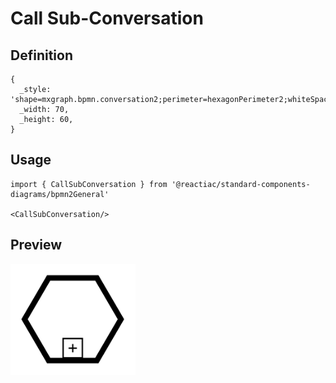 # Call Sub-Conversation

## Definition

```
{
  _style: 'shape=mxgraph.bpmn.conversation2;perimeter=hexagonPerimeter2;whiteSpace=wrap;html=1;aspect=fixed;bpmnConversationType=call;isLoopSub=1;',
  _width: 70,
  _height: 60,
}
```

## Usage

```
import { CallSubConversation } from '@reactiac/standard-components-diagrams/bpmn2General'

<CallSubConversation/>
```

## Preview

<img src="./call-sub-conversation.png" width="200"/>

